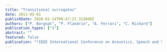 ```yaml
---
title: "Transitional surrogates"
date: 2011-05-01
publishDate: 2020-01-14T09:47:27.313049Z
authors: ["P. Borgnat", "P. Flandrin", "A. Ferrari", "C. Richard"]
publication_types: ["1"]
abstract: ""
featured: false
publication: "*IEEE International Conference on Acoustics, Speech and Signal Processing (ICASSP)*"
---
```


